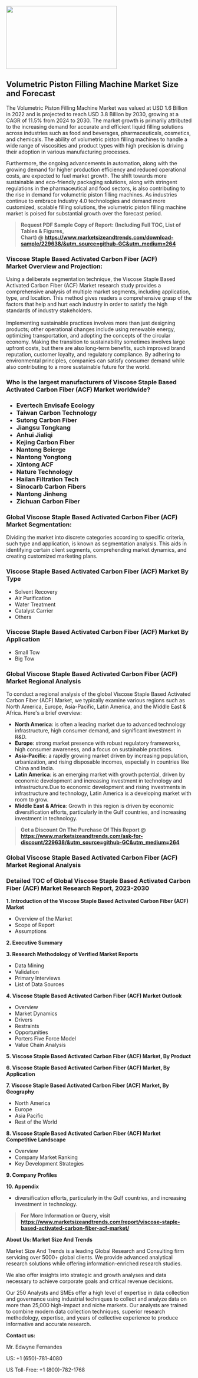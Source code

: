 <p><img class="alignnone size-medium wp-image-20088" src="https://ffe5etoiles.com/wp-content/uploads/2024/12/MST1-300x171.png" alt="" width="300" height="171" /></p><h2>Volumetric Piston Filling Machine Market Size and Forecast</h2><p>The Volumetric Piston Filling Machine Market was valued at USD 1.6 Billion in 2022 and is projected to reach USD 3.8 Billion by 2030, growing at a CAGR of 11.5% from 2024 to 2030. The market growth is primarily attributed to the increasing demand for accurate and efficient liquid filling solutions across industries such as food and beverages, pharmaceuticals, cosmetics, and chemicals. The ability of volumetric piston filling machines to handle a wide range of viscosities and product types with high precision is driving their adoption in various manufacturing processes.</p><p>Furthermore, the ongoing advancements in automation, along with the growing demand for higher production efficiency and reduced operational costs, are expected to fuel market growth. The shift towards more sustainable and eco-friendly packaging solutions, along with stringent regulations in the pharmaceutical and food sectors, is also contributing to the rise in demand for volumetric piston filling machines. As industries continue to embrace Industry 4.0 technologies and demand more customized, scalable filling solutions, the volumetric piston filling machine market is poised for substantial growth over the forecast period.</p></p><blockquote id="" class=""><strong>Request PDF Sample Copy of Report: (Including Full TOC, List of Tables &amp; Figures, Chart)&nbsp;@&nbsp;<strong><a href="https://www.marketsizeandtrends.com/download-sample/229638/&utm_source=github-GC&utm_medium=264" target="_blank">https://www.marketsizeandtrends.com/download-sample/229638/&utm_source=github-GC&utm_medium=264</a></strong></strong></blockquote><h3 id="" class="">Viscose Staple Based Activated Carbon Fiber (ACF) Market&nbsp;Overview and Projection:</h3><p id="" class="">Using a deliberate segmentation technique, the Viscose Staple Based Activated Carbon Fiber (ACF) Market research study provides a comprehensive analysis of multiple market segments, including application, type, and location. This method gives readers a comprehensive grasp of the factors that help and hurt each industry in order to satisfy the high standards of industry stakeholders. <br /> <br />Implementing sustainable practices involves more than just designing products; other operational changes include using renewable energy, optimizing transportation, and adopting the concepts of the circular economy. Making the transition to sustainability sometimes involves large upfront costs, but there are also long-term benefits, such improved brand reputation, customer loyalty, and regulatory compliance. By adhering to environmental principles, companies can satisfy consumer demand while also contributing to a more sustainable future for the world.</p><h3 id="" class="">Who is the largest manufacturers of&nbsp;Viscose Staple Based Activated Carbon Fiber (ACF) Market worldwide?</h3><h3 class=""><p><ul><li>Evertech Envisafe Ecology </li><li> Taiwan Carbon Technology </li><li> Sutong Carbon Fiber </li><li> Jiangsu Tongkang </li><li> Anhui Jialiqi </li><li> Kejing Carbon Fiber </li><li> Nantong Beierge </li><li> Nantong Yongtong </li><li> Xintong ACF </li><li> Nature Technology </li><li> Hailan Filtration Tech </li><li> Sinocarb Carbon Fibers </li><li> Nantong Jinheng </li><li> Zichuan Carbon Fiber</li></ul></p></h3><h3 id="" class="">Global&nbsp;Viscose Staple Based Activated Carbon Fiber (ACF) Market Segmentation:</h3><p id="" class="">Dividing the market into discrete categories according to specific criteria, such type and application, is known as segmentation analysis. This aids in identifying certain client segments, comprehending market dynamics, and creating customized marketing plans.</p><h3 id="" class="">Viscose Staple Based Activated Carbon Fiber (ACF) Market&nbsp;By Type</h3><p><p><ul><li>Solvent Recovery</li><li> Air Purification</li><li> Water Treatment</li><li> Catalyst Carrier</li><li> Others</p></li></ul></p></p><h3 id="" class="">Viscose Staple Based Activated Carbon Fiber (ACF) Market&nbsp;By Application</h3><p class=""><p><ul><li>Small Tow</li><li> Big Tow</li></ul></p></p><h3 id="" class="">Global Viscose Staple Based Activated Carbon Fiber (ACF) Market Regional Analysis</h3><p id="" class="">To conduct a regional analysis of the global Viscose Staple Based Activated Carbon Fiber (ACF) Market, we typically examine various regions such as North America, Europe, Asia-Pacific, Latin America, and the Middle East &amp; Africa. Here's a brief overview:</p><ul><li><strong>North America</strong>: is often a leading market due to advanced technology infrastructure, high consumer demand, and significant investment in R&amp;D.</li><li><strong>Europe</strong>: strong market presence with robust regulatory frameworks, high consumer awareness, and a focus on sustainable practices.</li><li><strong>Asia-Pacific</strong>: a rapidly growing market driven by increasing population, urbanization, and rising disposable incomes, especially in countries like China and India.</li><li><strong>Latin America</strong>: is an emerging market with growth potential, driven by economic development and increasing investment in technology and infrastructure.Due to economic development and rising investments in infrastructure and technology, Latin America is a developing market with room to grow.</li><li><strong>Middle East &amp; Africa</strong>: Growth in this region is driven by economic diversification efforts, particularly in the Gulf countries, and increasing investment in technology.</li></ul><blockquote id="" class=""><strong>Get a Discount On The Purchase Of This Report @ <strong><a href="https://www.marketsizeandtrends.com/ask-for-discount/229638/&utm_source=github-GC&utm_medium=264" target="_blank">https://www.marketsizeandtrends.com/ask-for-discount/229638/&utm_source=github-GC&utm_medium=264</a></strong></strong></blockquote><h3 id="" class="">Global Viscose Staple Based Activated Carbon Fiber (ACF) Market Regional Analysis</h3><h3 id="" class="">Detailed TOC of Global Viscose Staple Based Activated Carbon Fiber (ACF) Market Research Report, 2023-2030</h3><p id="" class=""><strong>1. Introduction of the Viscose Staple Based Activated Carbon Fiber (ACF) Market</strong></p><ul><li>Overview of the Market</li><li>Scope of Report</li><li>Assumptions</li></ul><p id="" class=""><strong>2. Executive Summary</strong></p><p id="" class=""><strong>3. Research Methodology of Verified Market Reports</strong></p><ul><li>Data Mining</li><li>Validation</li><li>Primary Interviews</li><li>List of Data Sources</li></ul><p id="" class=""><strong>4. Viscose Staple Based Activated Carbon Fiber (ACF) Market Outlook</strong></p><ul><li>Overview</li><li>Market Dynamics</li><li>Drivers</li><li>Restraints</li><li>Opportunities</li><li>Porters Five Force Model</li><li>Value Chain Analysis</li></ul><p id="" class=""><strong>5. Viscose Staple Based Activated Carbon Fiber (ACF) Market, By Product</strong></p><p id="" class=""><strong>6. Viscose Staple Based Activated Carbon Fiber (ACF) Market, By Application</strong></p><p id="" class=""><strong>7. Viscose Staple Based Activated Carbon Fiber (ACF) Market, By Geography</strong></p><ul><li>North America</li><li>Europe</li><li>Asia Pacific</li><li>Rest of the World</li></ul><p id="" class=""><strong>8. Viscose Staple Based Activated Carbon Fiber (ACF) Market Competitive Landscape</strong></p><ul><li>Overview</li><li>Company Market Ranking</li><li>Key Development Strategies</li></ul><p id="" class=""><strong>9. Company Profiles</strong></p><p id="" class=""><strong>10. Appendix</strong></p><ul><li>diversification efforts, particularly in the Gulf countries, and increasing investment in technology.</li></ul><blockquote id="" class=""><strong>For More Information or Query, visit <strong><strong><a href="https://www.marketsizeandtrends.com/report/viscose-staple-based-activated-carbon-fiber-acf-market/" target="_blank">https://www.marketsizeandtrends.com/report/viscose-staple-based-activated-carbon-fiber-acf-market/</a></strong></strong></strong></blockquote><p id="" class=""><strong>About Us: Market Size And Trends</strong></p><p id="" class="">Market Size And Trends is a leading Global Research and Consulting firm servicing over 5000+ global clients. We provide advanced analytical research solutions while offering information-enriched research studies.</p><p id="" class="">We also offer insights into strategic and growth analyses and data necessary to achieve corporate goals and critical revenue decisions.</p><p id="" class="">Our 250 Analysts and SMEs offer a high level of expertise in data collection and governance using industrial techniques to collect and analyze data on more than 25,000 high-impact and niche markets. Our analysts are trained to combine modern data collection techniques, superior research methodology, expertise, and years of collective experience to produce informative and accurate research.</p><p id="" class=""><strong>Contact us:</strong></p><p id="" class="">Mr. Edwyne Fernandes</p><p id="" class="">US: +1 (650)-781-4080</p><p id="" class="">US Toll-Free: +1 (800)-782-1768</p>
